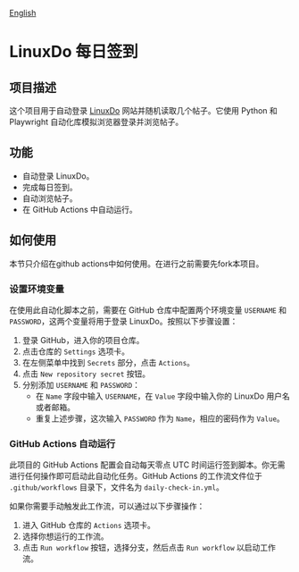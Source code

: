  [English](./README_en.md)
 
# LinuxDo 每日签到

## 项目描述
这个项目用于自动登录 [LinuxDo](https://linux.do/) 网站并随机读取几个帖子。它使用 Python 和 Playwright 自动化库模拟浏览器登录并浏览帖子。

## 功能
- 自动登录 LinuxDo。
- 完成每日签到。
- 自动浏览帖子。
- 在 GitHub Actions 中自动运行。

## 如何使用
本节只介绍在github actions中如何使用。在进行之前需要先fork本项目。

### 设置环境变量
在使用此自动化脚本之前，需要在 GitHub 仓库中配置两个环境变量 `USERNAME` 和 `PASSWORD`，这两个变量将用于登录 LinuxDo。按照以下步骤设置：

1. 登录 GitHub，进入你的项目仓库。
2. 点击仓库的 `Settings` 选项卡。
3. 在左侧菜单中找到 `Secrets` 部分，点击 `Actions`。
4. 点击 `New repository secret` 按钮。
5. 分别添加 `USERNAME` 和 `PASSWORD`：
   - 在 `Name` 字段中输入 `USERNAME`，在 `Value` 字段中输入你的 LinuxDo 用户名或者邮箱。
   - 重复上述步骤，这次输入 `PASSWORD` 作为 `Name`，相应的密码作为 `Value`。

### GitHub Actions 自动运行
此项目的 GitHub Actions 配置会自动每天零点 UTC 时间运行签到脚本。你无需进行任何操作即可启动此自动化任务。GitHub Actions 的工作流文件位于 `.github/workflows` 目录下，文件名为 `daily-check-in.yml`。

如果你需要手动触发此工作流，可以通过以下步骤操作：

1. 进入 GitHub 仓库的 `Actions` 选项卡。
2. 选择你想运行的工作流。
3. 点击 `Run workflow` 按钮，选择分支，然后点击 `Run workflow` 以启动工作流。

